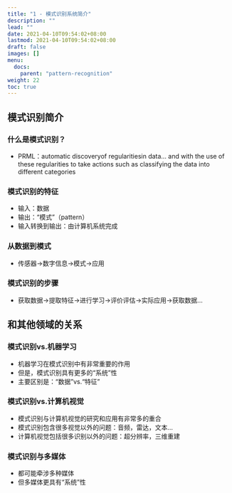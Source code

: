 ```yaml
---
title: "1 - 模式识别系统简介"
description: ""
lead: ""
date: 2021-04-10T09:54:02+08:00
lastmod: 2021-04-10T09:54:02+08:00
draft: false
images: []
menu: 
  docs:
    parent: "pattern-recognition"
weight: 22
toc: true
---
```


## 模式识别简介
### 什么是模式识别？
+ PRML：automatic discoveryof regularitiesin data… and with the use of these regularities to take actions such as classifying the data into different categories

### 模式识别的特征
+ 输入：数据
+ 输出：“模式”（pattern）
+ 输入转换到输出：由计算机系统完成

### 从数据到模式
+ 传感器$\rightarrow$数字信息$\rightarrow$模式$\rightarrow$应用

### 模式识别的步骤
+ 获取数据$\rightarrow$提取特征$\rightarrow$进行学习$\rightarrow$评价评估$\rightarrow$实际应用$\rightarrow$获取数据...

## 和其他领域的关系
### 模式识别vs.机器学习
+ 机器学习在模式识别中有非常重要的作用
+ 但是，模式识别具有更多的“系统”性
+ 主要区别是：“数据”vs.“特征”

### 模式识别vs.计算机视觉
+ 模式识别与计算机视觉的研究和应用有非常多的重合
+ 模式识别包含很多视觉以外的问题：音频，雷达，文本...
+ 计算机视觉包括很多识别以外的问题：超分辨率，三维重建

### 模式识别与多媒体
+ 都可能牵涉多种媒体
+ 但多媒体更具有“系统”性